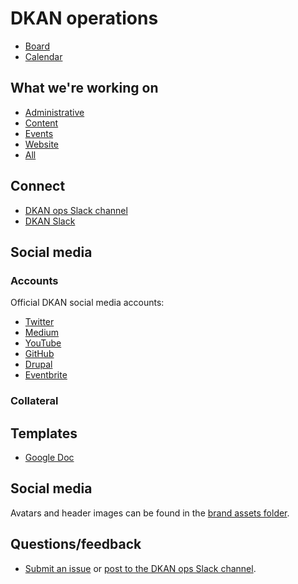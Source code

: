 # DKAN operations

* [Board](https://waffle.io/GetDKAN/ops)
* [Calendar](https://calendar.google.com/calendar/embed?src=getdkan%40gmail.com&ctz=America/Los_Angeles0)

## What we're working on

* [Administrative](https://github.com/GetDKAN/ops/labels/administrative)
* [Content](https://github.com/GetDKAN/ops/labels/content)
* [Events](https://github.com/GetDKAN/ops/labels/events)
* [Website](https://github.com/GetDKAN/website/issues)
* [All](https://github.com/GetDKAN/ops/issues)

## Connect

* [DKAN ops Slack channel](https://dkan.slack.com/messages/C6JUFP7Q9/)
* [DKAN Slack](https://dkan.slack.com)

## Social media

### Accounts

Official DKAN social media accounts:

* [Twitter](https://twitter.com/getdkan)
* [Medium](https://medium.com/dkan-blog)
* [YouTube](https://www.youtube.com/channel/UCl7qFUCkyh32lss4EjQEUXg)
* [GitHub](https://github.com/getdkan)
* [Drupal](https://www.drupal.org/project/dkan)
* [Eventbrite](https://www.eventbrite.com/o/dkan-14793986036)

### Collateral

## Templates

* [Google Doc](https://docs.google.com/document/d/1K1sU9H2vPN5tnXqW7jQO2OCIM1TwEiC8AfNQv9k64PA/edit?usp=sharing)

## Social media

Avatars and header images can be found in the [brand assets folder](https://github.com/GetDKAN/website/tree/master/assets/img).

## Questions/feedback

* [Submit an issue](https://github.com/GetDKAN/ops/issues/new) or [post to the DKAN ops Slack channel](https://dkan.slack.com/messages/C6JUFP7Q9/).
